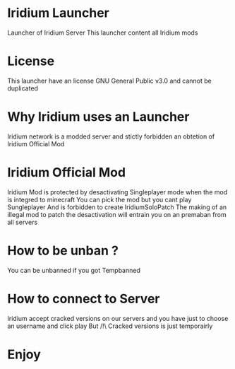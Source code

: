# Iridium Launcher
Launcher of Iridium Server
This launcher content all Iridium mods
# License
This launcher have an license GNU General Public v3.0
and cannot be duplicated

# Why Iridium uses an Launcher
Iridium network is a modded server and stictly forbidden an obtetion of 
Iridium Official Mod

# Iridium Official Mod
Iridium Mod is protected by desactivating Singleplayer mode when the mod is integred to minecraft
You can pick the mod but you cant play Sungleplayer
And is forbidden to create IridiumSoloPatch
The making of an illegal mod to patch the desactivation will entrain you on an premaban from all servers

# How to be unban ?
You can be unbanned if you got Tempbanned

# How to connect to Server 
Iridium accept cracked versions on our servers and you have just to choose an username and click play
But /!\ Cracked versions is just temporairly

# Enjoy #
